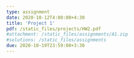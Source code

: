 ```yaml
---
type: assignment
date: 2020-10-12T4:00:00+4:30
title: 'Project 1'
pdf: /static_files/projects/HW2.pdf
#attachment: /static_files/assignments/A1.zip
#solutions: /static_files/assignments
due: 2020-10-19T23:59:00+3:30
---
```

